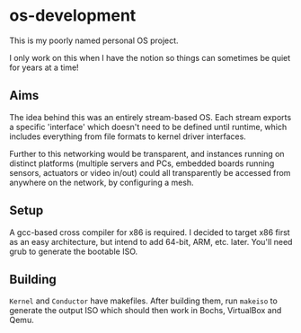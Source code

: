 # os-development

This is my poorly named personal OS project.

I only work on this when I have the notion so things can sometimes be quiet for years at a time!

## Aims

The idea behind this was an entirely stream-based OS. Each stream exports a specific 'interface' which doesn't need to be defined until runtime, which includes everything from file formats to kernel driver interfaces.

Further to this networking would be transparent, and instances running on distinct platforms (multiple servers and PCs, embedded boards running sensors, actuators or video in/out) could all transparently be accessed from anywhere on the network, by configuring a mesh.

## Setup

A gcc-based cross compiler for x86 is required. I decided to target x86 first as an easy architecture, but intend to add 64-bit, ARM, etc. later.
You'll need grub to generate the bootable ISO.

## Building

`Kernel` and `Conductor` have makefiles. After building them, run `makeiso` to generate the output ISO which should then work in Bochs, VirtualBox and Qemu.
